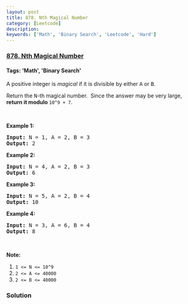```yaml
---
layout: post
title: 878. Nth Magical Number
category: [Leetcode]
description: 
keywords: ['Math', 'Binary Search', 'Leetcode', 'Hard']
---
```

### [878. Nth Magical Number](https://leetcode.com/problems/nth-magical-number)

#### Tags: 'Math', 'Binary Search'

<div class="content__u3I1 question-content__JfgR"><div><p>A positive integer is <em>magical</em> if it is divisible by either <font face="monospace">A</font> or <font face="monospace">B</font>.</p>
<p>Return the <font face="monospace">N</font>-th magical number.  Since the answer may be very large, <strong>return it modulo </strong><code>10^9 + 7</code>.</p>
<p> </p>
<ol>
</ol>
<div>
<p><strong>Example 1:</strong></p>
<pre><strong>Input: </strong>N = <span id="example-input-1-1">1</span>, A = <span id="example-input-1-2">2</span>, B = <span id="example-input-1-3">3</span>
<strong>Output: </strong><span id="example-output-1">2</span>
</pre>
<div>
<p><strong>Example 2:</strong></p>
<pre><strong>Input: </strong>N = <span id="example-input-2-1">4</span>, A = <span id="example-input-2-2">2</span>, B = <span id="example-input-2-3">3</span>
<strong>Output: </strong><span id="example-output-2">6</span>
</pre>
<div>
<p><strong>Example 3:</strong></p>
<pre><strong>Input: </strong>N = <span id="example-input-3-1">5</span>, A = <span id="example-input-3-2">2</span>, B = <span id="example-input-3-3">4</span>
<strong>Output: </strong><span id="example-output-3">10</span>
</pre>
<div>
<p><strong>Example 4:</strong></p>
<pre><strong>Input: </strong>N = <span id="example-input-4-1">3</span>, A = <span id="example-input-4-2">6</span>, B = <span id="example-input-4-3">4</span>
<strong>Output: </strong><span id="example-output-4">8</span>
</pre>
<p> </p>
<p><strong>Note:</strong></p>
<ol>
<li><code>1 &lt;= N &lt;= 10^9</code></li>
<li><code>2 &lt;= A &lt;= 40000</code></li>
<li><code>2 &lt;= B &lt;= 40000</code></li>
</ol>
</div>
</div>
</div>
</div>
</div></div>

### Solution
